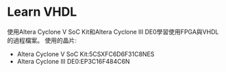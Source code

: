 Learn VHDL
===
使用Altera Cyclone V SoC Kit和Altera Cyclone III DE0學習使用FPGA與VHDL的過程檔案。
使用的晶片:
* Altera Cyclone V SoC Kit:5CSXFC6D6F31C8NES
* Altera Cyclone III DE0:EP3C16F484C6N
